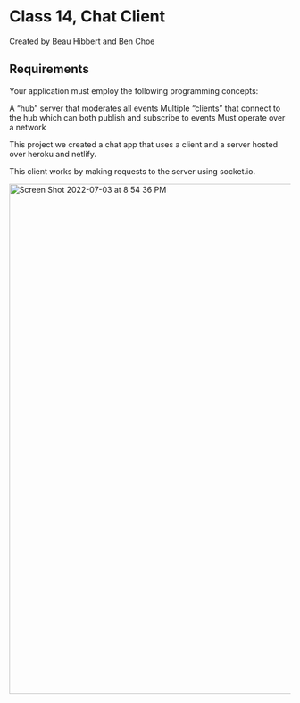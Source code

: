 # Class 14, Chat Client

Created by Beau Hibbert and Ben Choe

## Requirements
Your application must employ the following programming concepts:

A “hub” server that moderates all events
Multiple “clients” that connect to the hub which can both publish and subscribe to events
Must operate over a network

This project we created a chat app that uses a client and a server hosted over heroku and netlify.

This client works by making requests to the server using socket.io.



<img width="914" alt="Screen Shot 2022-07-03 at 8 54 36 PM" src="https://user-images.githubusercontent.com/91757275/177078813-e0cce142-cfe0-44b5-ad62-c5600e091206.png">
